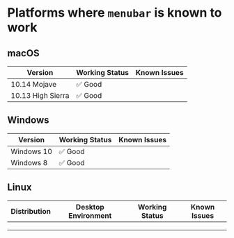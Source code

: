 # Platforms where `menubar` is known to work

## macOS

| Version           | Working Status | Known Issues |
| ----------------- | -------------- | ------------ |
| 10.14 Mojave      | ✅ Good        |              |
| 10.13 High Sierra | ✅ Good        |              |

## Windows

| Version    | Working Status | Known Issues |
| ---------- | -------------- | ------------ |
| Windows 10 | ✅ Good        |              |
| Windows 8  | ✅ Good        |              |

## Linux

| Distribution | Desktop Environment | Working Status | Known Issues |
| ------------ | ------------------- | -------------- | ------------ |
|              |                     |                |              |
|              |                     |                |              |
|              |                     |                |              |
